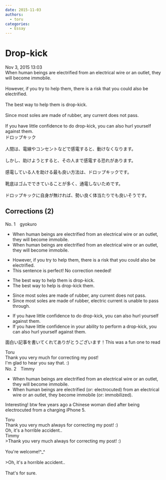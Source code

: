 ```yaml
---
date: 2015-11-03
authors:
  - toru
categories:
  - Essay
---
```


<h1 id="subject_show">Drop-kick</h1>
<div class="date">Nov 3, 2015 13:03</div>
<div id="post"><div id="body_show_ori">
When human beings are electrified from an electrical wire or an outlet, they will become immobile.<br/><br/>However, if you try to help them, there is a risk that you could also be electrified.<br/><br/>The best way to help them is drop-kick.<br/><br/>Since most soles are made of rubber, any current does not pass.<br/><br/>If you have little confidence to do drop-kick, you can also hurl yourself against them.
</div></div>

<!-- more -->

<div id="post_ja"><div id="body_show_mo">
ドロップキック<br/><br/>人間は、電線やコンセントなどで感電すると、動けなくなります。<br/><br/>しかし、助けようとすると、その人まで感電する恐れがあります。<br/><br/>感電している人を助ける最も良い方法は、ドロップキックです。<br/><br/>靴底はゴムでできていることが多く、通電しないためです。<br/><br/>ドロップキックに自身が無ければ、勢い良く体当たりでも良いそうです。
</div></div>

## Corrections (2)
<div id="block"><div class="first_name"> No. 1　<span class="just_name">gyokuro</span></div><div id="block2">
<ul class="correction_field">
<li class="incorrect">When human beings are electrified from an electrical wire or an outlet, they will become immobile.</li>
<li class="corrected correct">
When human beings are electrified from an electrical wire or an outlet, they <span class="sline">will</span> become immobile.
</li>
</ul>
<ul class="correction_field">
<li class="incorrect">However, if you try to help them, there is a risk that you could also be electrified.</li>
<li class="corrected perfect">This sentence is perfect! No correction needed!</li>
</ul>
<ul class="correction_field">
<li class="incorrect">The best way to help them is drop-kick.</li>
<li class="corrected correct">
The best way to help is drop-kick <span class="f_red">them</span>.
</li>
</ul>
<ul class="correction_field">
<li class="incorrect">Since most soles are made of rubber, any current does not pass.</li>
<li class="corrected correct">
Since most soles are made of rubber, <span class="f_red">electric current is unable to pass through.</span>
</li>
</ul>
<ul class="correction_field">
<li class="incorrect">If you have little confidence to do drop-kick, you can also hurl yourself against them.</li>
<li class="corrected correct">
If you have little confidence in your ability to perform a drop-kick, you can also hurl yourself against them.
</li>
</ul>
<p class="comment_small">
 面白い記事を書いてくれてありがとうございます！This was a fun one to read
</p>

</div><div class="name"><span class="just_name">Toru</span><br>
Thank you very much for correcting my post!<br/>I'm glad to hear you say that. :)
</div>
</div>
<div id="block"><div class="first_name"> No. 2　<span class="just_name">Timmy</span></div><div id="block2">
<ul class="correction_field">
<li class="incorrect">When human beings are electrified from an electrical wire or an outlet, they will become immobile.</li>
<li class="corrected correct">
When human beings are electrified (or: <span class="f_blue">electrocuted</span>) from an electrical wire or an outlet, they become immobile (or: <span class="f_blue">immobilized</span>).
</li>
</ul>
<p class="comment_small">
 Interesting! btw few years ago a Chinese woman died after being electrocuted from a charging iPhone 5.
</p>

</div><div class="name"><span class="just_name">Toru</span><br>
Thank you very much always for correcting my post! :)<br/>Oh, it's a horrible accident..
</div>
<div class="name"><span class="just_name">Timmy</span><br>
&gt;Thank you very much always for correcting my post! :)<br/> <br/>You're welcome!^_^<br/><br/>&gt;Oh, it's a horrible accident..<br/><br/>That's for sure.
</div>
</div>
